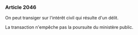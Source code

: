 ### Article 2046

On peut transiger sur l'intérêt civil qui résulte d'un délit.

La transaction n'empêche pas la poursuite du ministère public.

